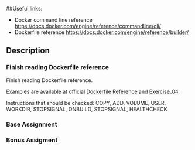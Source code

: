 ##Useful links:
 - Docker command line reference https://docs.docker.com/engine/reference/commandline/cli/
 - Dockerfile reference https://docs.docker.com/engine/reference/builder/

## Description

### Finish reading Dockerfile reference

Finish reading Dockerfile reference. 

Examples are available at official [Dockerfile Reference](https://docs.docker.com/engine/reference/builder/) and [Exercise_04](./exercise_04_dockerfile/readme.md). 

Instructions that should be checked: COPY, ADD, VOLUME, USER, WORKDIR, STOPSIGNAL, ONBUILD, STOPSIGNAL, HEALTHCHECK

### Base Assignment




### Bonus Assigment



